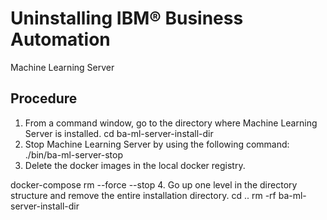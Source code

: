 # Uninstalling IBM® Business Automation
Machine Learning Server

## Procedure

1. From a command window, go to the directory where Machine Learning Server is installed. 
cd ba-ml-server-install-dir
2. Stop Machine Learning Server by using the
following command: 
./bin/ba-ml-server-stop
3. Delete the docker images in the local docker registry.

docker-compose rm --force --stop
4. Go up one level in the directory structure and remove the entire installation
directory. 
cd ..
rm -rf ba-ml-server-install-dir